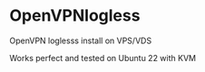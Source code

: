 # OpenVPNlogless
OpenVPN loglesss install on VPS/VDS

Works perfect and tested on Ubuntu 22 with KVM

